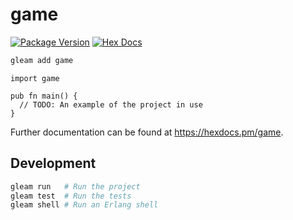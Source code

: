 # game

[![Package Version](https://img.shields.io/hexpm/v/game)](https://hex.pm/packages/game)
[![Hex Docs](https://img.shields.io/badge/hex-docs-ffaff3)](https://hexdocs.pm/game/)

```sh
gleam add game
```
```gleam
import game

pub fn main() {
  // TODO: An example of the project in use
}
```

Further documentation can be found at <https://hexdocs.pm/game>.

## Development

```sh
gleam run   # Run the project
gleam test  # Run the tests
gleam shell # Run an Erlang shell
```
